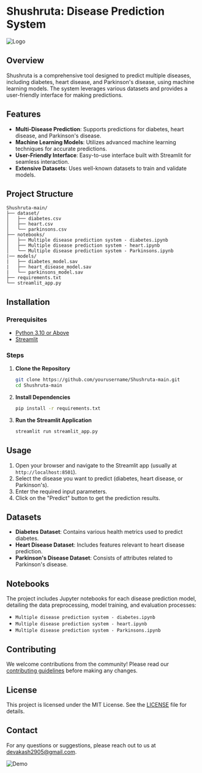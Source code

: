 # Shushruta: Disease Prediction System

![Logo](https://via.placeholder.com/150)

## Overview

Shushruta is a comprehensive tool designed to predict multiple diseases, including diabetes, heart disease, and Parkinson's disease, using machine learning models. The system leverages various datasets and provides a user-friendly interface for making predictions.

## Features

- **Multi-Disease Prediction**: Supports predictions for diabetes, heart disease, and Parkinson's disease.
- **Machine Learning Models**: Utilizes advanced machine learning techniques for accurate predictions.
- **User-Friendly Interface**: Easy-to-use interface built with Streamlit for seamless interaction.
- **Extensive Datasets**: Uses well-known datasets to train and validate models.

## Project Structure

```
Shushruta-main/
├── dataset/
│   ├── diabetes.csv
│   ├── heart.csv
│   └── parkinsons.csv
├── notebooks/
│   ├── Multiple disease prediction system - diabetes.ipynb
│   ├── Multiple disease prediction system - heart.ipynb
│   └── Multiple disease prediction system - Parkinsons.ipynb
|── models/
|   ├── diabetes_model.sav
|   ├── heart_disease_model.sav
|   └── parkinsons_model.sav
├── requirements.txt
└── streamlit_app.py
```

## Installation

### Prerequisites

- [Python 3.10 or Above](https://www.python.org/)
- [Streamlit](https://streamlit.io/)

### Steps

1. **Clone the Repository**

    ```bash
    git clone https://github.com/yourusername/Shushruta-main.git
    cd Shushruta-main
    ```

2. **Install Dependencies**

    ```bash
    pip install -r requirements.txt
    ```

3. **Run the Streamlit Application**

    ```bash
    streamlit run streamlit_app.py
    ```

## Usage

1. Open your browser and navigate to the Streamlit app (usually at `http://localhost:8501`).
2. Select the disease you want to predict (diabetes, heart disease, or Parkinson's).
3. Enter the required input parameters.
4. Click on the "Predict" button to get the prediction results.

## Datasets

- **Diabetes Dataset**: Contains various health metrics used to predict diabetes.
- **Heart Disease Dataset**: Includes features relevant to heart disease prediction.
- **Parkinson's Disease Dataset**: Consists of attributes related to Parkinson's disease.

## Notebooks

The project includes Jupyter notebooks for each disease prediction model, detailing the data preprocessing, model training, and evaluation processes:

- `Multiple disease prediction system - diabetes.ipynb`
- `Multiple disease prediction system - heart.ipynb`
- `Multiple disease prediction system - Parkinsons.ipynb`

## Contributing

We welcome contributions from the community! Please read our [contributing guidelines](CONTRIBUTING.md) before making any changes.

## License

This project is licensed under the MIT License. See the [LICENSE](LICENSE) file for details.

## Contact

For any questions or suggestions, please reach out to us at [devakash2905@gmail.com](mailto:devakash2905@gmail.com).

![Demo](https://via.placeholder.com/600x400)